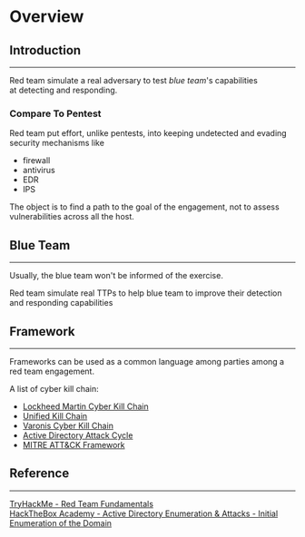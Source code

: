 # Overview
## Introduction
---
Red team simulate a real adversary to test *blue team*'s capabilities at detecting and responding.

### Compare To Pentest
Red team put effort, unlike pentests, into keeping undetected and evading security mechanisms like
- firewall
- antivirus
- EDR
- IPS

The object is to find a path to the goal of the engagement, not to assess vulnerabilities across all the host.

## Blue Team
---
Usually, the blue team won't be informed of the exercise.

Red team simulate real TTPs to help blue team to improve their detection and responding capabilities 

## Framework
---
Frameworks can be used as a common language among parties among a red team engagement.

A list of cyber kill chain:
-   [Lockheed Martin Cyber Kill Chain](https://www.lockheedmartin.com/en-us/capabilities/cyber/cyber-kill-chain.html)
-   [Unified Kill Chain](https://unifiedkillchain.com/)
-   [Varonis Cyber Kill Chain](https://www.varonis.com/blog/cyber-kill-chain/)
-   [Active Directory Attack Cycle](https://github.com/infosecn1nja/AD-Attack-Defense)
-   [MITRE ATT&CK Framework](https://attack.mitre.org/)

## Reference
---
[TryHackMe - Red Team Fundamentals](https://tryhackme.com/room/redteamfundamentals)  
[HackTheBox Academy - Active Directory Enumeration & Attacks - Initial Enumeration of the Domain](https://academy.hackthebox.com/module/143/section/1265)